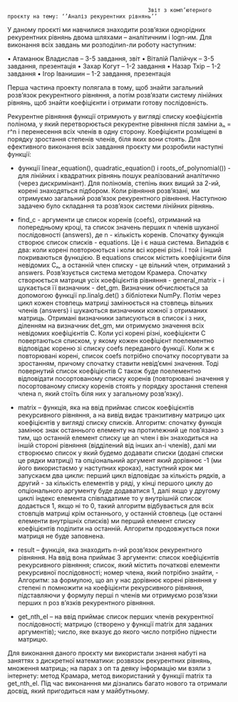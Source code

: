                                                 Звіт з комп’ютерного проєкту на тему: ‘’Аналіз рекурентних рівнянь’’

 У даному проєкті ми навчилися знаходити розв’язки однорідних рекурентних рівнянь двома шляхами – аналітичним і logn-им.   Для виконання всіх завдань ми розподілиn-ли роботу наступним:

•	Атаманюк Владислав – 3-5 завдання, звіт
•	Віталій Палійчук – 3-5 завдання, презентація
•	Захар Когут – 1-2 завдання
•	Назар Тхір – 1-2 завдання
•	Ігор Іванишин – 1-2 завдання, презентація

 Перша частина проекту полягала в тому, щоб знайти загальний розв’язок рекурентного рівняння, а потім розв’язати систему лінійних рівнянь, щоб знайти коефіцієнти і отримати готову послідовність.

 Рекурентне рівняння функції отримують у вигляді списку коефіцієнтів полінома, у який перетворюється рекурентне рівняння після заміни аₙ = r^n і перенесення всіх членів в одну сторону. Коефіцієнти розміщені в порядку зростання степенів членів, біля яких вони стоять.
Для ефективного виконання всіх завдання проєкту ми розробили наступні функції:

- функції linear_equation(), quadratic_equation() і roots_of_polynomial()) - для лінійних і квадратних рівнянь пошук реалізований аналітично (через дискримінант). Для поліномів, степінь яких вищий за 2-ий, корені знаходяться підбором. Коли рівняння розв’язані, ми отримуємо загальний розв’язок рекурентного рівняння. Наступною задачею було складання та розв’язок системи лінійних рівнянь.

- find_c - аргументи це список коренів (coefs), отриманий на попередньому кроці, та список значень перших n членів шуканої послідовності (answers), де n - кількість коренів. Спочатку функція створює список списків - equations. Це і є наша система. Випадків є два: коли корені повторюються і коли всі корені різні. І той і інший покриваються функцією. В equations список містить коефіцієнти біля невідомих Cₙ, а останній член списку - це вільний член, отриманий з answers. Розв’язується система методом Крамера. Спочатку створюється матриця усіх коефіцієнтів рівняння - general_matrix - і шукається її визначник - det_gm. Визначник обчислюється за допомогою функції np.linalg.det() з бібліотеки NumPy. Потім через цикл кожен стовпець матриці замінюється на стовпець вільних членів (answers) і шукаються визначники кожної з отриманих матриць. Отримані визначники записуються в список і з них, діленням на визначник det_gm, ми отримуємо значення всіх невідомих коефіцієнтів С. Коли усі корені різні, коефіцієнти С повертаються списком, у якому кожен коефіцієнт поелементно відповідає кореню зі списку coefs переданого функції. Коли ж є повторювані корені, список coefs потрібно спочатку посортувати за зростанням, причому спочатку ставити невід’ємні значення. Тоді повернутий список коефіцієнтів С також буде поелементно відповідати посортованому списку коренів (повторювані значення у посортованому списку коренів стоять у порядку зростання степеня члена n, який стоїть біля них у загальному розв’язку).

-  matrix – функція, яка на ввід приймає список коефіцієнтів рекурсивного рівняння, а на вивід видає транзитивну матрицю цих коефіцієнтів у вигляді списку списків. Алгоритм: спочатку функція замінює знак останнього елементу на протилежний це пов’язано з тим, що останній елемент списку це an член і він знаходиться на іншій стороні рівняння (відділений від інших an-i членів), далі ми створюємо список у який будемо додавати списки (додані списки це рядки матриці) та опціональний аргумент який дорівнює -1 (ми його використаємо у наступних кроках), наступний крок ми запускаєм два цикли: перший цикл відповідає за кількість рядків, а другий - за кількість елементів у ряді, у кінці першого циклу до опціонального аргументу буде додаватися 1, далі якщо у другому циклі індекс елемента співпадатиме то у внутрішній список додається 1, якщо ні то 0, такий алгоритм відбувається для всіх стовпців матриці крім останнього, у останній стовпець (це останні елементи внутрішніх списків) ми перший елемент списку коефіцієнтів поділити на останній. Алгоритм продовжується поки матриця не буде заповнена.

- result – функція, яка знаходить n-ий розв’язок рекурентного рівняння. На ввід вона приймає 3 аргументи:  список коефіцієнтів рекурсивного рівняння; список, який містить початкові елементи рекурсивної послідовності; номер члена, який потрібно знайти, -  Алгоритм: за формулою, що an у нас дорівнює корені рівняння у степені n помножити на коефіцієнти рекурсивного рівняння, підставляючи у формулу перші n членів ми отримуємо розв’язки перших n  роз в’язків рекурентного рівняння.

- get_nth_el – на ввід приймає список перших членів рекурентної послідовності; матрицю (створено у функції matrix для заданих аргументів); число, яке вказує до якого число потрібно піднести матрицю.

 Для виконання даного проєкту ми використали знання набуті на заняттях з дискретної математики: розвязок рекурентних рівнянь, множення матриць; на парах з оп та деяку інформацію ми взяли з інтернету: метод Крамара, метод використаний у функції matrix та get_nth_el. Під час виконанння ми дізнались багато нового та отримали досвід, який пригодиться нам у майбутньому.

